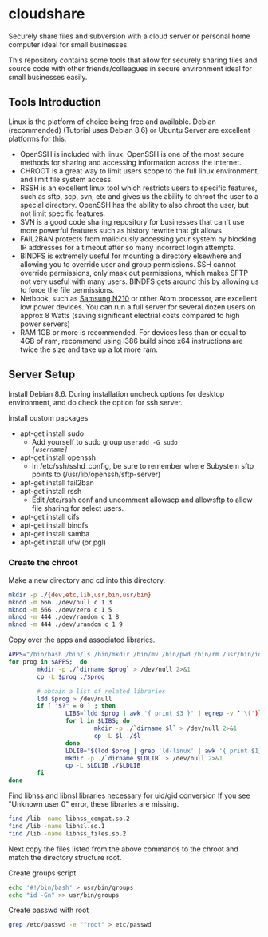 # cloudshare
Securely share files and subversion with a cloud server or personal home computer ideal for small businesses.

This repository contains some tools that allow for securely sharing files and source code with other friends/colleagues in secure environment ideal for small businesses easily.

## Tools Introduction
Linux is the platform of choice being free and available. Debian (recommended) (Tutorial uses Debian 8.6) or Ubuntu Server are excellent platforms for this.

- OpenSSH is included with linux. OpenSSH is one of the most secure methods for sharing and accessing information across the internet.
- CHROOT is a great way to limit users scope to the full linux environment, and limit file system access.
- RSSH is an excellent linux tool which restricts users to specific features, such as sftp, scp, svn, etc and gives us the ability to chroot the user to a special directory. OpenSSH has the ability to also chroot the user, but not limit specific features.
- SVN is a good code sharing repository for businesses that can't use more powerful features such as history rewrite that git allows
- FAIL2BAN protects from maliciously accessing your system by blocking IP addresses for a timeout after so many incorrect login attempts.
- BINDFS is extremely useful for mounting a directory elsewhere and allowing you to override user and group permissions. SSH cannot override permissions, only mask out permissions, which makes SFTP not very useful with many users. BINDFS gets around this by allowing us to force the file permissions.
- Netbook, such as <a href="http://www.pcworld.com/article/192795/samsung_N210_review.html">Samsung N210</a> or other Atom processor, are excellent low power devices. You can run a full server for several dozen users on approx 8 Watts (saving significant electrial costs compared to high power servers)
- RAM 1GB or more is recommended. For devices less than or equal to 4GB of ram, recommend using i386 build since x64 instructions are twice the size and take up a lot more ram.

## Server Setup
Install Debian 8.6. During installation uncheck options for desktop environment, and do check the option for ssh server.

Install custom packages
- apt-get install sudo
  - Add yourself to sudo group <code>useradd -G sudo <i>[username]</i></code>
- apt-get install openssh
  - In /etc/ssh/sshd_config, be sure to remember where Subystem sftp points to (/usr/lib/openssh/sftp-server)
- apt-get install fail2ban
- apt-get install rssh
  - Edit /etc/rssh.conf and uncomment allowscp and allowsftp to allow file sharing for select users.
- apt-get install cifs
- apt-get install bindfs
- apt-get install samba
- apt-get install ufw (or pgl)

### Create the chroot
Make a new directory and cd into this directory.
```bash
mkdir -p ./{dev,etc,lib,usr,bin,usr/bin}
mknod -m 666 ./dev/null c 1 3
mknod -m 666 ./dev/zero c 1 5
mknod -m 444 ./dev/random c 1 8
mknod -m 444 ./dev/urandom c 1 9
```
Copy over the apps and associated libraries.
```bash
APPS="/bin/bash /bin/ls /bin/mkdir /bin/mv /bin/pwd /bin/rm /usr/bin/id /usr/bin/ssh /bin/ping /usr/bin/dircolors"
for prog in $APPS;  do
        mkdir -p ./`dirname $prog` > /dev/null 2>&1
        cp -L $prog ./$prog

        # obtain a list of related libraries
        ldd $prog > /dev/null
        if [ "$?" = 0 ] ; then
                LIBS=`ldd $prog | awk '{ print $3 }' | egrep -v ^'\(')`
                for l in $LIBS; do
                        mkdir -p ./`dirname $l` > /dev/null 2>&1
                        cp -L $l ./$l
                done
                LDLIB="$(ldd $prog | grep 'ld-linux' | awk '{ print $1}')"
                mkdir -p ./`dirname $LDLIB` > /dev/null 2>&1
                cp -L $LDLIB ./$LDLIB
        fi 
done
```

Find libnss and libnsl libraries necessary for uid/gid conversion 
If you see "Unknown user 0" error, these libraries are missing.
```bash
find /lib -name libnss_compat.so.2
find /lib -name libnsl.so.1
find /lib -name libnss_files.so.2
```
Next copy the files listed from the above commands to the chroot and match the directory structure root.

Create groups script
```bash
echo '#!/bin/bash' > usr/bin/groups
echo "id -Gn" >> usr/bin/groups
```

Create passwd with root
```Bash
grep /etc/passwd -e "^root" > etc/passwd
```


